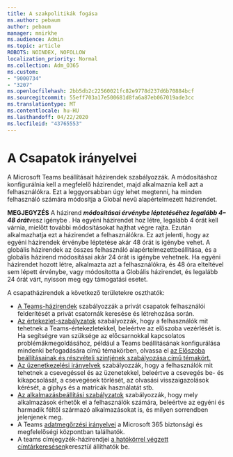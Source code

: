 ```yaml
---
title: A szakpolitikák fogása
ms.author: pebaum
author: pebaum
manager: mnirkhe
ms.audience: Admin
ms.topic: article
ROBOTS: NOINDEX, NOFOLLOW
localization_priority: Normal
ms.collection: Adm_O365
ms.custom:
- "9000734"
- "3207"
ms.openlocfilehash: 2bb5db2c22560021fc82e9778d237d6b70884bcf
ms.sourcegitcommit: 55eff703a17e500681d8fa6a87eb067019ade3cc
ms.translationtype: MT
ms.contentlocale: hu-HU
ms.lasthandoff: 04/22/2020
ms.locfileid: "43765553"
---
```

# <a name="teams-policies"></a>A Csapatok irányelvei

A Microsoft Teams beállításait házirendek szabályozzák. A módosításhoz konfigurálnia kell a megfelelő házirendet, majd alkalmaznia kell azt a felhasználókra. Ezt a leggyorsabban úgy lehet megtenni, ha minden felhasználó számára módosítja a Global nevű alapértelmezett házirendet. 

**MEGJEGYZÉS** A házirend ***módosításai érvénybe léptetéséhez legalább 4– 48 órát***vesz igénybe . Ha egyéni házirendet hoz létre, legalább 4 órát kell várnia, mielőtt további módosításokat hajthat végre rajta. Ezután alkalmazhatja ezt a házirendet a felhasználókra. Ez azt jelenti, hogy az egyéni házirendek érvénybe léptetése akár 48 órát is igénybe vehet. A globális házirendek az összes felhasználó alapértelmezettbeállítása, és a globális házirend módosításai akár 24 órát is igénybe vehetnek. Ha egyéni házirendet hozott létre, alkalmazta azt a felhasználókra, és 48 óra elteltével sem lépett érvénybe, vagy módosította a Globális házirendet, és legalább 24 órát várt, nyisson meg egy támogatási esetet.

A csapatházirendek a következő területekre oszthatók:

- [A Teams-házirendek](https://docs.microsoft.com/MicrosoftTeams/teams-policies) szabályozzák a privát csapatok felhasználói felderítését a privát csatornák keresése és létrehozása során.  
- [Az értekezlet-szabályzatok](https://docs.microsoft.com/microsoftteams/meeting-policies-in-teams) szabályozzák, hogy a felhasználók mit tehetnek a Teams-értekezletekkel, beleértve az előszoba vezérlését is. Ha segítségre van szüksége az előcsarnokkal kapcsolatos problémákmegoldásához, például a Teams beállításának konfigurálása mindenki befogadására című témakörben, olvassa el [az Előszoba beállításainak és részvételi szintjének szabályozása című témakört.](https://docs.microsoft.com/alchemyinsights/bypass-lobby)
- [Az üzenetkezelési irányelvek](https://docs.microsoft.com/microsoftteams/messaging-policies-in-teams) szabályozzák, hogy a felhasználók mit tehetnek a csevegéssel és az üzenetekkel, beleértve a csevegés be- és kikapcsolását, a csevegések törlését, az olvasási visszaigazolások kérését, a giphys és a matricák használatát stb.
- [Az alkalmazásbeállítási szabályzatok](https://docs.microsoft.com/MicrosoftTeams/teams-app-setup-policies) szabályozzák, hogy mely alkalmazások érhetők el a felhasználók számára, beleértve az egyéni és harmadik féltől származó alkalmazásokat is, és milyen sorrendben jelenjenek meg.  
- A Teams [adatmegőrzési irányelvei](https://docs.microsoft.com/microsoftteams/retention-policies) a Microsoft 365 biztonsági és megfelelőségi központban találhatók.
- A teams címjegyzék-házirendjei [a hatókörrel végzett címtárkeresésen](https://docs.microsoft.com/MicrosoftTeams/teams-scoped-directory-search)keresztül állíthatók be.